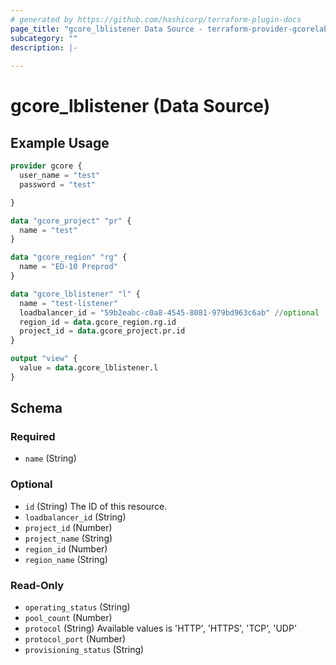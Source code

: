 ```yaml
---
# generated by https://github.com/hashicorp/terraform-plugin-docs
page_title: "gcore_lblistener Data Source - terraform-provider-gcorelabs"
subcategory: ""
description: |-
  
---
```


# gcore_lblistener (Data Source)



## Example Usage

```terraform
provider gcore {
  user_name = "test"
  password = "test"

}

data "gcore_project" "pr" {
  name = "test"
}

data "gcore_region" "rg" {
  name = "ED-10 Preprod"
}

data "gcore_lblistener" "l" {
  name = "test-listener"
  loadbalancer_id = "59b2eabc-c0a8-4545-8081-979bd963c6ab" //optional
  region_id = data.gcore_region.rg.id
  project_id = data.gcore_project.pr.id
}

output "view" {
  value = data.gcore_lblistener.l
}
```

<!-- schema generated by tfplugindocs -->
## Schema

### Required

- `name` (String)

### Optional

- `id` (String) The ID of this resource.
- `loadbalancer_id` (String)
- `project_id` (Number)
- `project_name` (String)
- `region_id` (Number)
- `region_name` (String)

### Read-Only

- `operating_status` (String)
- `pool_count` (Number)
- `protocol` (String) Available values is 'HTTP', 'HTTPS', 'TCP', 'UDP'
- `protocol_port` (Number)
- `provisioning_status` (String)


